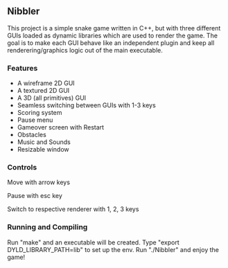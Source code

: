 <h2>Nibbler</h2>

This project is a simple snake game written in C++, but with three different GUIs loaded as dynamic libraries which are used to render the game. The goal is to make each GUI behave like an independent plugin and keep all renderering/graphics logic out of the main executable.

<h3>Features</h3>

* A wireframe 2D GUI
* A textured 2D GUI
* A 3D (all primitives) GUI
* Seamless switching between GUIs with 1-3 keys
* Scoring system
* Pause menu
* Gameover screen with Restart
* Obstacles
* Music and Sounds
* Resizable window

<h3>Controls</h3>

Move with arrow keys

Pause with esc key

Switch to respective renderer with 1, 2, 3 keys

<h3>Running and Compiling</h3>

Run "make" and an executable will be created. Type "export DYLD_LIBRARY_PATH=lib" to set up the env. Run "./Nibbler" and enjoy the game!


